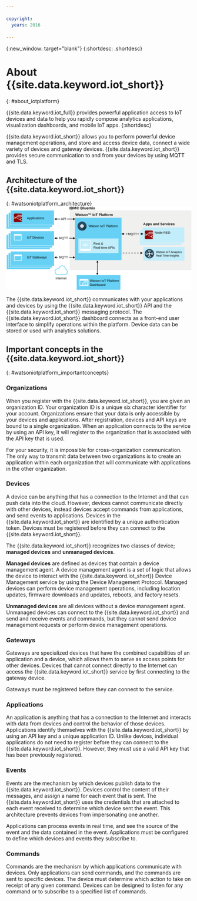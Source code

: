 ```yaml
---

copyright:
  years: 2016

---
```


{:new_window: target="blank"}
{:shortdesc: .shortdesc}

# About {{site.data.keyword.iot_short}}
{: #about_iotplatform}

{{site.data.keyword.iot_full}} provides powerful application access to IoT devices and data to help you rapidly compose analytics applications, visualization dashboards, and mobile IoT apps.
{:shortdesc}

<!-- ## {{site.data.keyword.iot_full}}
{: #watsoniotplatform_concept}-->

{{site.data.keyword.iot_short}} allows you to perform powerful device management operations, and store and access device data, connect a wide variety of devices and gateway devices. {{site.data.keyword.iot_short}} provides secure communication to and from your devices by using MQTT and TLS.

## Architecture of the {{site.data.keyword.iot_short}}
{: #watsoniotplatform_architecture}
![IBM Watson IoT Platform Architecture](images/architecture_platform.svg "IBM Watson IoT Platform architecture")

The {{site.data.keyword.iot_short}} communicates with your applications and devices by using the {{site.data.keyword.iot_short}} API and the {{site.data.keyword.iot_short}} messaging protocol. The {{site.data.keyword.iot_short}} dashboard connects as a front-end user interface to simplify operations within the platform. Device data can be stored or used with analytics solutions.

## Important concepts in the {{site.data.keyword.iot_short}}
{: #watsoniotplatform_importantconcepts}

### Organizations

When you register with the {{site.data.keyword.iot_short}}, you are given an organization ID. Your organization ID is a unique six character identifier for your account. Organizations ensure that your data is only accessible by your devices and applications. After registration, devices and API keys are bound to a single organization. When an application connects to the service by using an API key, it will register to the organization that is associated with the API key that is used.

For your security, it is impossible for cross-organization communication. The only way to transmit data between two organizations is to create an application within each organization that will communicate with applications in the other organization.

### Devices

A device can be anything that has a connection to the Internet and that can push data into the cloud. However, devices cannot communicate directly with other devices, instead devices accept commands from applications, and send events to applications. Devices in the {{site.data.keyword.iot_short}} are identified by a unique authentication token. Devices must be registered before they can connect to the {{site.data.keyword.iot_short}}.

The {{site.data.keyword.iot_short}} recognizes two classes of device; **managed devices** and **unmanaged devices**.

**Managed devices** are defined as devices that contain a device management agent. A device management agent is a set of logic that allows the device to interact with the {{site.data.keyword.iot_short}} Device Management service by using the Device Management Protocol. Managed devices can perform device management operations, including location updates, firmware downloads and updates, reboots, and factory resets.

**Unmanaged devices** are all devices without a device management agent. Unmanaged devices can connect to the {{site.data.keyword.iot_short}} and send and receive events and commands, but they cannot send device management requests or perform device management operations.

### Gateways

Gateways are specialized devices that have the combined capabilities of an application and a device, which allows them to serve as access points for other devices. Devices that cannot connect directly to the Internet can access the {{site.data.keyword.iot_short}} service by first connecting to the gateway device.

Gateways must be registered before they can connect to the service.

### Applications

An application is anything that has a connection to the Internet and interacts with data from devices and control the behavior of those devices. Applications identify themselves with the {{site.data.keyword.iot_short}} by using an API key and a unique application ID. Unlike devices, individual applications do not need to register before they can connect to the {{site.data.keyword.iot_short}}. However, they must use a valid API key that has been previously registered.

### Events

Events are the mechanism by which devices publish data to the {{site.data.keyword.iot_short}}. Devices control the content of their messages, and assign a name for each event that is sent. The {{site.data.keyword.iot_short}} uses the credentials that are attached to each event received to determine which device sent the event. This architecture prevents devices from impersonating one another.

Applications can process events in real time, and see the source of the event and the data contained in the event. Applications must be configured to define which devices and events they subscribe to.

### Commands

Commands are the mechanism by which applications communicate with devices. Only applications can send commands, and the commands are sent to specific devices. The device must determine which action to take on receipt of any given command. Devices can be designed to listen for any command or to subscribe to a specified list of commands.
